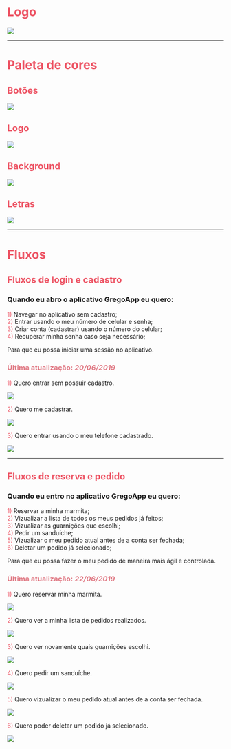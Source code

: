# <span style="color:#ED5565">Logo </span>

![](./logo/splash.png)

***

# <span style="color:#ED5565">Paleta de cores </span>

## <span style="color:#ED5565">Botões</span>

![](./colors/botoes.png)

## <span style="color:#ED5565">Logo</span>

![](./colors/l.png)

## <span style="color:#ED5565">Background</span>

![](./colors/background.png)

## <span style="color:#ED5565">Letras</span>

![](./colors/letras.png)

***

# <span style="color:#ED5565">Fluxos</span>

## <span style="color:#ED5565">Fluxos de login e cadastro</span>

### Quando eu abro o aplicativo GregoApp eu quero:

 <span style="color:#ED5565">1)</span> Navegar no aplicativo sem cadastro;  
 <span style="color:#ED5565">2)</span> Entrar usando o meu número de celular e senha;  
 <span style="color:#ED5565">3)</span> Criar conta (cadastrar) usando o número do celular;  
 <span style="color:#ED5565">4)</span> Recuperar minha senha caso seja necessário;  

 Para que eu possa iniciar uma sessão no aplicativo.

 ###  <span style="color:#E07984">Última atualização: *20/06/2019*</span>  

  <span style="color:#ED5565">1)</span> Quero entrar sem possuir cadastro.

  ![](./flows/1.png)

  <span style="color:#ED5565">2)</span> Quero me cadastrar.

  ![](./flows/3.png)

  <span style="color:#ED5565">3)</span> Quero entrar usando o meu telefone cadastrado.

  ![](./flows/2.png)

***

## <span style="color:#ED5565">Fluxos de reserva e pedido </span>

### Quando eu entro no aplicativo GregoApp eu quero:

 <span style="color:#ED5565">1)</span> Reservar a minha marmita;  
 <span style="color:#ED5565">2)</span> Vizualizar a lista de todos os meus pedidos já feitos;  
 <span style="color:#ED5565">3)</span> Vizualizar as guarnições que escolhi;  
 <span style="color:#ED5565">4)</span> Pedir um sanduíche;  
 <span style="color:#ED5565">5)</span> Vizualizar o meu pedido atual antes de a conta ser fechada;  
 <span style="color:#ED5565">6)</span> Deletar um pedido já selecionado;

 Para que eu possa fazer o meu pedido de maneira mais ágil e controlada.

  ###  <span style="color:#E07984">Última atualização: *22/06/2019*</span>  



  <span style="color:#ED5565">1)</span> Quero reservar minha marmita.

  ![](./flows/4.png)

  <span style="color:#ED5565">2)</span> Quero ver a minha lista de pedidos realizados.

  ![](./flows/5.png)

  <span style="color:#ED5565">3)</span> Quero ver novamente quais guarnições escolhi.

  ![](./flows/6.png)

  <span style="color:#ED5565">4)</span> Quero pedir um sanduíche.

  ![](./flows/7.png)

  <span style="color:#ED5565">5)</span> Quero vizualizar o meu pedido atual antes de a conta ser fechada.

  ![](./flows/8.png)

  <span style="color:#ED5565">6)</span> Quero poder deletar um pedido já selecionado.  

  ![](./flows/9.png)